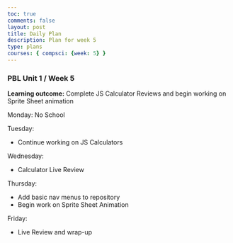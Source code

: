 ```yaml
---
toc: true
comments: false
layout: post
title: Daily Plan
description: Plan for week 5
type: plans
courses: { compsci: {week: 5} }
---
```


### PBL Unit 1 / Week 5

**Learning outcome:** Complete JS Calculator Reviews and begin working on Sprite Sheet animation

Monday: No School

Tuesday:
- Continue working on JS Calculators

Wednesday:
- Calculator Live Review

Thursday:
- Add basic nav menus to repository
- Begin work on Sprite Sheet Animation

Friday:
- Live Review and wrap-up
